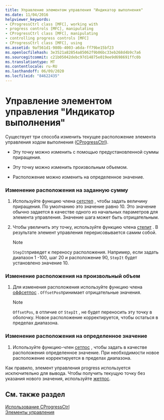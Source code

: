 ```yaml
---
title: Управление элементом управления "Индикатор выполнения"
ms.date: 11/04/2016
helpviewer_keywords:
- CProgressCtrl class [MFC], working with
- progress controls [MFC], manipulating
- CProgressCtrl class [MFC], manipulating
- controlling progress controls [MFC]
- CProgressCtrl class [MFC], using
ms.assetid: 9af561d1-980b-4003-a6da-ff79be15bf23
ms.openlocfilehash: 3e3521a82854a85062f9b06bc33eb268d4b9c7a6
ms.sourcegitcommit: c21b05042debc97d14875e019ee9d698691ffc0b
ms.translationtype: MT
ms.contentlocale: ru-RU
ms.lasthandoff: 06/09/2020
ms.locfileid: "84622435"
---
```

# <a name="manipulating-the-progress-control"></a>Управление элементом управления "Индикатор выполнения"

Существует три способа изменить текущее расположение элемента управления ходом выполнения ([CProgressCtrl](reference/cprogressctrl-class.md)).

- Эту точку можно изменить с помощью предустановленной суммы приращения.

- Эту точку можно изменить произвольным объемом.

- Расположение можно изменить на определенное значение.

### <a name="to-change-the-position-by-a-preset-amount"></a>Изменение расположения на заданную сумму

1. Используйте функцию члена [сетстеп](reference/cprogressctrl-class.md#setstep) , чтобы задать величину приращения. По умолчанию это значение равно 10. Это значение обычно задается в качестве одного из начальных параметров для элемента управления. Значение шага может быть отрицательным.

1. Чтобы увеличить эту точку, используйте функцию члена [степит](reference/cprogressctrl-class.md#stepit) . В результате элемент управления перерисовывается самим собой.

    > [!NOTE]
    >  `StepIt`приведет к переносу расположения. Например, если задать диапазон 1 -100, шаг 20 и расположение 90, `StepIt` будет установлено значение 10.

### <a name="to-change-the-position-by-an-arbitrary-amount"></a>Изменение расположения на произвольный объем

1. Для изменения расположения используйте функцию члена [оффсетпос](reference/cprogressctrl-class.md#offsetpos) . `OffsetPos`принимает отрицательные значения.

    > [!NOTE]
    >  `OffsetPos`, в отличие от `StepIt` , не будет переносить эту точку в оболочку. Новое расположение корректируется, чтобы остаться в пределах диапазона.

### <a name="to-change-the-position-to-a-specific-value"></a>Изменение расположения на определенное значение

1. Используйте функцию-член [сетпос](reference/cprogressctrl-class.md#setpos) , чтобы задать в качестве расположения определенное значение. При необходимости новое расположение корректируется в пределах диапазона.

Как правило, элемент управления progress используется исключительно для вывода. Чтобы получить текущую точку без указания нового значения, используйте [жетпос](reference/cprogressctrl-class.md#getpos).

## <a name="see-also"></a>См. также раздел

[Использование CProgressCtrl](using-cprogressctrl.md)<br/>
[Элементы управления](controls-mfc.md)
